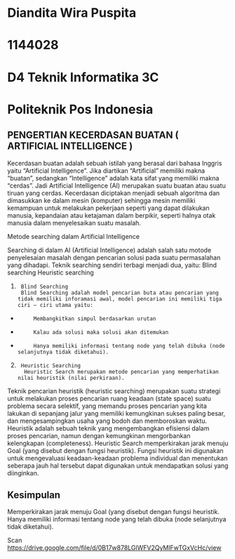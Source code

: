 # Diandita Wira Puspita
# 1144028
# D4 Teknik Informatika 3C
# Politeknik Pos Indonesia



## PENGERTIAN KECERDASAN BUATAN ( ARTIFICIAL INTELLIGENCE )

Kecerdasan buatan adalah sebuah istilah yang berasal dari bahasa Inggris yaitu “Artificial Intelligence”. Jika diartikan “Artificial” memiliki makna “buatan”, sedangkan “Intelligence” adalah kata sifat yang memiliki makna “cerdas”. Jadi Artificial Intelligence (AI) merupakan suatu buatan atau suatu tiruan yang cerdas. Kecerdasan diciptakan menjadi sebuah algoritma dan dimasukkan ke dalam mesin (komputer) sehingga mesin memiliki kemampuan untuk melakukan pekerjaan seperti yang dapat dilakukan manusia, kepandaian atau ketajaman dalam berpikir, seperti halnya otak manusia dalam menyelesaikan suatu masalah.


Metode searching dalam Artificial Intelligence

Searching di dalam AI (Artificial Intelligence) adalah salah satu motode penyelesaian masalah dengan pencarian solusi pada suatu permasalahan yang dihadapi.
Teknik searching sendiri terbagi menjadi dua, yaitu:
Blind searching
Heuristic searching 
1.      Blind Searching
        Blind Searching adalah model pencarian buta atau pencarian yang tidak memiliki inforamasi awal, model pencarian ini memiliki tiga ciri – ciri utama yaitu:
-          Membangkitkan simpul berdasarkan urutan
-          Kalau ada solusi maka solusi akan ditemukan
-          Hanya memiliki informasi tentang node yang telah dibuka (node selanjutnya tidak diketahui).

2.      Heuristic Searching
         Heuristic Search merupakan metode pencarian yang memperhatikan nilai heuristik (nilai perkiraan).
Teknik pencarian heuristik (heuristic searching) merupakan suatu strategi untuk melakukan proses pencarian ruang keadaan (state space) suatu problema secara selektif, yang memandu proses pencarian yang kita lakukan di sepanjang jalur yang memiliki kemungkinan sukses paling besar, dan mengesampingkan usaha yang bodoh dan memboroskan waktu.
Heuristik adalah sebuah teknik yang mengembangkan efisiensi dalam proses pencarian, namun dengan kemungkinan mengorbankan kelengkapan (completeness).
            Heuristic Search memperkirakan jarak menuju Goal (yang disebut dengan fungsi heuristik).
Fungsi heuristik ini digunakan untuk mengevaluasi keadaan-keadaan problema individual dan menentukan seberapa jauh hal tersebut dapat digunakan untuk mendapatkan solusi yang diinginkan.


## Kesimpulan
Memperkirakan jarak menuju Goal (yang disebut dengan fungsi heuristik. 
Hanya memiliki informasi tentang node yang telah dibuka (node selanjutnya tidak diketahui).




Scan
https://drive.google.com/file/d/0B17w878LGlWFV2QyMlFwTGxVcHc/view

